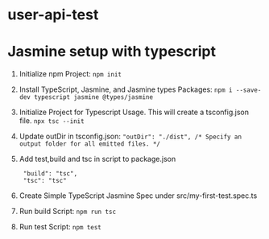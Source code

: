 # user-api-test


# Jasmine setup with typescript
1. Initialize npm Project: 
    ```npm init```
2. Install TypeScript, Jasmine, and Jasmine types Packages: 
    ```npm i --save-dev typescript jasmine @types/jasmine```
3. Initialize Project for Typescript Usage. This will create a tsconfig.json file. 
    ```npx tsc --init```
4. Update outDir in tsconfig.json: 
    ```"outDir": "./dist", /* Specify an output folder for all emitted files. */```
5. Add test,build and tsc in script to package.json 
   ```"test": "jasmine",
    "build": "tsc",
    "tsc": "tsc"
   ```
6. Create Simple TypeScript Jasmine Spec under src/my-first-test.spec.ts

7. Run build Script: 
      ```npm run tsc```
8. Run test Script: 
     ```npm test```
    
